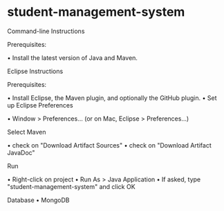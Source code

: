 # student-management-system
Command-line Instructions

Prerequisites:

• Install the latest version of Java and Maven.

Eclipse Instructions

Prerequisites:

• Install Eclipse, the Maven plugin, and optionally the GitHub plugin. • Set up Eclipse Preferences

• Window > Preferences... (or on Mac, Eclipse > Preferences...)

Select Maven

• check on "Download Artifact Sources" • check on "Download Artifact JavaDoc"

Run

• Right-click on project • Run As > Java Application • If asked, type "student-management-system" and click OK

Database • MongoDB
